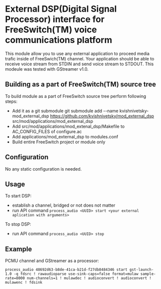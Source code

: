 External DSP(Digital Signal Processor) interface for FreeSwitch(TM) voice communications platform
===============================
This module allow you to use any external application to proceed media trafic inside of FreeSwich(TM) channel.
Your application should be able to receive voice stream from STDIN and send voice stream to STDOUT.
This modeule was tested with GStreamer v1.0.

Building as a part of FreeSwitch(TM) source tree
--------------------
To build module as a part of FreeSwitch source tree perform following steps:

- Add it as a git submodule git submodule add --name kvishnivetsky-mod_external_dsp https://github.com/kvishnivetsky/mod_external_dsp src/mod/applications/mod_external_dsp
- Add  src/mod/applications/mod_extenal_dsp/Makefile to AC_CONFIG_FILES of configure.ac
- Add applications/mod_external_dsp to modules.conf
- Build entire FreeSwitch project or module only

Configuration
--------------------
No any static configuration is needed.

Usage
--------------------
To start DSP:
- establish a channel, bridged or not does not matter
- run API command ``process_audio <UUID> start <your external aplication with arguments>``

To stop DSP:
- run API command ``process_audio <UUID> stop``

Example
--------------------
PCMU channel and GStreamer as a processor:

``process_audio 48692d63-b8de-41ca-b21d-f27db8484346 start gst-launch-1.0 -q fdsrc ! rawaudioparse use-sink-caps=false format=mulaw sample-rate=8000 num-channels=1 ! mulawdec ! audioconvert ! audioconvert ! mulawenc ! fdsink``
